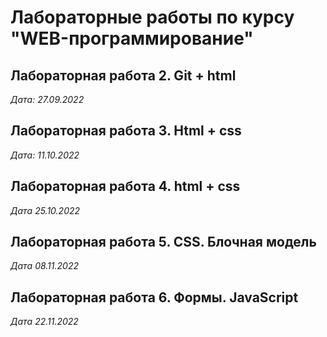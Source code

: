 # Лабораторные работы по курсу "WEB-программирование"

## Лабораторная работа 2. Git + html

*Дата: 27.09.2022*

## Лабораторная работа 3. Html + css

*Дата: 11.10.2022*

## Лабораторная работа 4. html + css

*Дата 25.10.2022*

## Лабораторная работа 5. CSS. Блочная модель

*Дата 08.11.2022*

## Лабораторная работа 6. Формы. JavaScript

*Дата 22.11.2022*
